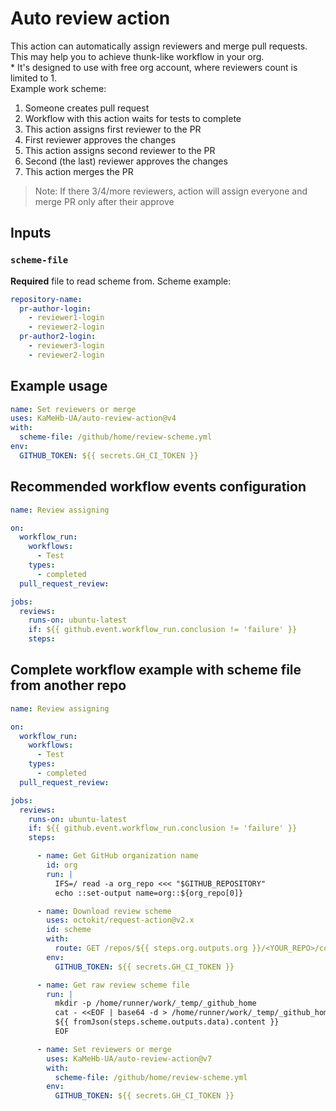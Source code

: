 # Auto review action

This action can automatically assign reviewers and merge pull requests. This may help you to achieve thunk-like workflow in your org.  
\* It's designed to use with free org account, where reviewers count is limited to 1.  
Example work scheme:
1. Someone creates pull request
1. Workflow with this action waits for tests to complete
1. This action assigns first reviewer to the PR
1. First reviewer approves the changes
1. This action assigns second reviewer to the PR
1. Second (the last) reviewer approves the changes
1. This action merges the PR

> Note: If there 3/4/more reviewers, action will assign everyone and merge PR only after their approve

## Inputs

### `scheme-file`

**Required** file to read scheme from. Scheme example:

```yml
repository-name:
  pr-author-login:
    - reviewer1-login
    - reviewer2-login
  pr-author2-login:
    - reviewer3-login
    - reviewer2-login
```

## Example usage

```yaml
name: Set reviewers or merge
uses: KaMeHb-UA/auto-review-action@v4
with:
  scheme-file: /github/home/review-scheme.yml
env:
  GITHUB_TOKEN: ${{ secrets.GH_CI_TOKEN }}
```

## Recommended workflow events configuration

```yml
name: Review assigning

on:
  workflow_run:
    workflows:
      - Test
    types:
      - completed
  pull_request_review:

jobs:
  reviews:
    runs-on: ubuntu-latest
    if: ${{ github.event.workflow_run.conclusion != 'failure' }}
    steps:
```

## Complete workflow example with scheme file from another repo

```yml
name: Review assigning

on:
  workflow_run:
    workflows:
      - Test
    types:
      - completed
  pull_request_review:

jobs:
  reviews:
    runs-on: ubuntu-latest
    if: ${{ github.event.workflow_run.conclusion != 'failure' }}
    steps:

      - name: Get GitHub organization name
        id: org
        run: |
          IFS=/ read -a org_repo <<< "$GITHUB_REPOSITORY"
          echo ::set-output name=org::${org_repo[0]}

      - name: Download review scheme
        uses: octokit/request-action@v2.x
        id: scheme
        with:
          route: GET /repos/${{ steps.org.outputs.org }}/<YOUR_REPO>/contents/review-scheme.yml
        env:
          GITHUB_TOKEN: ${{ secrets.GH_CI_TOKEN }}

      - name: Get raw review scheme file
        run: |
          mkdir -p /home/runner/work/_temp/_github_home
          cat - <<EOF | base64 -d > /home/runner/work/_temp/_github_home/review-scheme.yml
          ${{ fromJson(steps.scheme.outputs.data).content }}
          EOF

      - name: Set reviewers or merge
        uses: KaMeHb-UA/auto-review-action@v7
        with:
          scheme-file: /github/home/review-scheme.yml
        env:
          GITHUB_TOKEN: ${{ secrets.GH_CI_TOKEN }}
```
